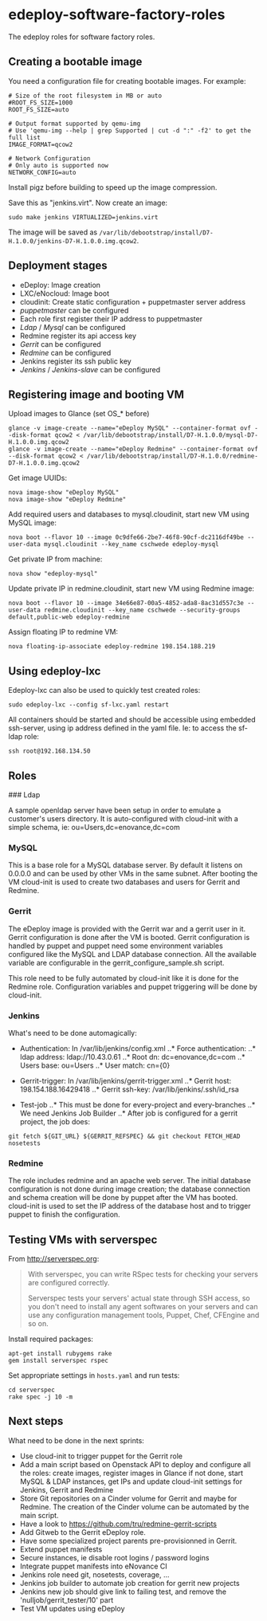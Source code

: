 edeploy-software-factory-roles
==============================

The edeploy roles for software factory roles.

Creating a bootable image
-------------------------

You need a configuration file for creating bootable images. For example:

	# Size of the root filesystem in MB or auto
	#ROOT_FS_SIZE=1000
	ROOT_FS_SIZE=auto

	# Output format supported by qemu-img
	# Use 'qemu-img --help | grep Supported | cut -d ":" -f2' to get the full list
	IMAGE_FORMAT=qcow2

	# Network Configuration
	# Only auto is supported now
	NETWORK_CONFIG=auto

Install pigz before building to speed up the image compression.

Save this as "jenkins.virt". Now create an image:

	sudo make jenkins VIRTUALIZED=jenkins.virt

The image will be saved as `/var/lib/debootstrap/install/D7-H.1.0.0/jenkins-D7-H.1.0.0.img.qcow2`.


Deployment stages
-----------------

* eDeploy: Image creation
* LXC/eNocloud: Image boot
* cloudinit: Create static configuration + puppetmaster server address
* *puppetmaster* can be configured
* Each role first register their IP address to puppetmaster
* *Ldap* / *Mysql* can be configured
* Redmine register its api access key
* *Gerrit* can be configured
* *Redmine* can be configured
* Jenkins register its ssh public key
* *Jenkins* / *Jenkins-slave* can be configured


Registering image and booting VM
--------------------------------

Upload images to Glance (set OS_* before)

	glance -v image-create --name="eDeploy MySQL" --container-format ovf --disk-format qcow2 < /var/lib/debootstrap/install/D7-H.1.0.0/mysql-D7-H.1.0.0.img.qcow2 
	glance -v image-create --name="eDeploy Redmine" --container-format ovf --disk-format qcow2 < /var/lib/debootstrap/install/D7-H.1.0.0/redmine-D7-H.1.0.0.img.qcow2

Get image UUIDs:

	nova image-show "eDeploy MySQL"
	nova image-show "eDeploy Redmine"

Add required users and databases to mysql.cloudinit, start new VM using MySQL image:

 	nova boot --flavor 10 --image 0c9dfe66-2be7-46f8-90cf-dc2116df49be --user-data mysql.cloudinit --key_name cschwede edeploy-mysql

Get private IP from machine:

	nova show "edeploy-mysql"

Update private IP in redmine.cloudinit, start new VM using Redmine image:
	
	nova boot --flavor 10 --image 34e66e87-00a5-4852-ada8-8ac31d557c3e --user-data redmine.cloudinit --key_name cschwede --security-groups default,public-web edeploy-redmine

Assign floating IP to redmine VM:

	nova floating-ip-associate edeploy-redmine 198.154.188.219

Using edeploy-lxc
-----------------

Edeploy-lxc can also be used to quickly test created roles:

	sudo edeploy-lxc --config sf-lxc.yaml restart

All containers should be started and should be accessible using embedded ssh-server, using ip address defined in the yaml file. Ie: to access the sf-ldap role:

	ssh root@192.168.134.50

Roles
-----

### Ldap

A sample openldap server have been setup in order to emulate a customer's users directory.
It is auto-configured with cloud-init with a simple schema, ie: ou=Users,dc=enovance,dc=com

### MySQL

This is a base role for a MySQL database server. By default it listens on 0.0.0.0 and can be used by other VMs in the same subnet.
After booting the VM cloud-init is used to create two databases and users for Gerrit and Redmine.

### Gerrit

The eDeploy image is provided with the Gerrit war and a gerrit user in it. Gerrit configuration
is done after the VM is booted. Gerrit configuration is handled by puppet and puppet need some
environment variables configured like the MySQL and LDAP database connection. All the available
variable are configurable in the gerrit_configure_sample.sh script.

This role need to be fully automated by cloud-init like it is done for the Redmine role. Configuration
variables and puppet triggering will be done by cloud-init.

### Jenkins

What's need to be done automagically:

* Authentication: In /var/lib/jenkins/config.xml
..* Force authentication: <authorizationStrategy class="hudson.security.FullControlOnceLoggedInAuthorizationStrategy"/> 
..* ldap address: <server>ldap://10.43.0.61</server>
..* Root dn: <rootDN>dc=enovance,dc=com</rootDN>
..* Users base: <userSearchBase>ou=Users</userSearchBase>
..* User match: <userSearch>cn={0}</userSearch>

* Gerrit-trigger: In /var/lib/jenkins/gerrit-trigger.xml
..* Gerrit host: <gerritHostName>198.154.188.164</gerritHostName><gerritSshPort>29418</gerritSshPort>
..* Gerrit ssh-key: <gerritAuthKeyFile>/var/lib/jenkins/.ssh/id_rsa</gerritAuthKeyFile>

* Test-job
..* This must be done for every-project and every-branches
..* We need Jenkins Job Builder
..* After job is configured for a gerrit project, the job does:
```shell
git fetch ${GIT_URL} ${GERRIT_REFSPEC} && git checkout FETCH_HEAD
nosetests
```


### Redmine

The role includes redmine and an apache web server. The initial database configuration is not done during image creation;
the database connection and schema creation will be done by puppet after the VM has booted.
cloud-init is used to set the IP address of the database host and to trigger puppet to finish the configuration.


Testing VMs with serverspec
---------------------------

From http://serverspec.org:
> With serverspec, you can write RSpec tests for checking your servers are configured correctly.
> 
> Serverspec tests your servers' actual state through SSH access, so you don't need to install any agent softwares on your servers and can use any configuration management tools, Puppet, Chef, CFEngine and so on.

Install required packages:

	apt-get install rubygems rake
	gem install serverspec rspec

Set appropriate settings in ``hosts.yaml`` and run tests:

	cd serverspec
	rake spec -j 10 -m


Next steps
----------

What need to be done in the next sprints:

* Use cloud-init to trigger puppet for the Gerrit role
* Add a main script based on Openstack API to deploy and
  configure all the roles: create images, register images
  in Glance if not done, start MySQL & LDAP instances, get IPs
  and update cloud-init settings for Jenkins, Gerrit and Redmine
* Store Git repositories on a Cinder volume for Gerrit and maybe for Redmine.
  The creation of the Cinder volume can be automated by the main script.
* Have a look to https://github.com/tru/redmine-gerrit-scripts
* Add Gitweb to the Gerrit eDeploy role.
* Have some specialized project parents pre-provisionned in Gerrit.
* Extend puppet manifests
* Secure instances, ie disable root logins / password logins
* Integrate puppet manifests into eNovance CI
* Jenkins role need git, nosetests, coverage, ...
* Jenkins job builder to automate job creation for gerrit new projects
* Jenkins new job should give link to failing test, and remove the 'nulljob/gerrit_tester/10' part
* Test VM updates using eDeploy
